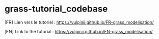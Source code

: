 # grass-tutorial_codebase

[FR] Lien vers le tutoriel : https://vulpinii.github.io/FR-grass_modelisation/

[EN] Link to the tutorial : https://vulpinii.github.io/EN-grass_modelisation/
